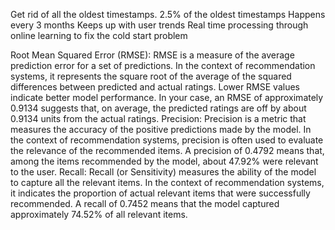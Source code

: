 Get rid of all the oldest timestamps.
2.5% of the oldest timestamps
Happens every 3 months
Keeps up with user trends
Real time processing through online learning to fix the cold start problem

Root Mean Squared Error (RMSE):
RMSE is a measure of the average prediction error for a set of predictions. In the context of recommendation systems, it represents the square root of the average of the squared differences between predicted and actual ratings. Lower RMSE values indicate better model performance.
In your case, an RMSE of approximately 0.9134 suggests that, on average, the predicted ratings are off by about 0.9134 units from the actual ratings.
Precision:
Precision is a metric that measures the accuracy of the positive predictions made by the model. In the context of recommendation systems, precision is often used to evaluate the relevance of the recommended items.
A precision of 0.4792 means that, among the items recommended by the model, about 47.92% were relevant to the user.
Recall:
Recall (or Sensitivity) measures the ability of the model to capture all the relevant items. In the context of recommendation systems, it indicates the proportion of actual relevant items that were successfully recommended.
A recall of 0.7452 means that the model captured approximately 74.52% of all relevant items.